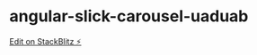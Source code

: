 # angular-slick-carousel-uaduab

[Edit on StackBlitz ⚡️](https://stackblitz.com/edit/angular-slick-carousel-uaduab)